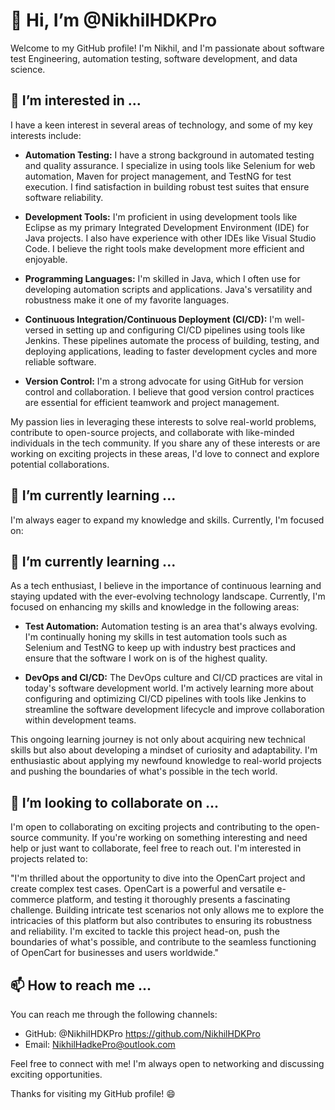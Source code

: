 # 👋 Hi, I’m @NikhilHDKPro

Welcome to my GitHub profile! I'm Nikhil, and I'm passionate about software test Engineering, automation testing, software development, and data science.

## 👀 I’m interested in ...

I have a keen interest in several areas of technology, and some of my key interests include:

- **Automation Testing:** I have a strong background in automated testing and quality assurance. I specialize in using tools like Selenium for web automation, Maven for project management, and TestNG for test execution. I find satisfaction in building robust test suites that ensure software reliability.

- **Development Tools:** I'm proficient in using development tools like Eclipse as my primary Integrated Development Environment (IDE) for Java projects. I also have experience with other IDEs like Visual Studio Code. I believe the right tools make development more efficient and enjoyable.

- **Programming Languages:** I'm skilled in Java, which I often use for developing automation scripts and applications. Java's versatility and robustness make it one of my favorite languages.

- **Continuous Integration/Continuous Deployment (CI/CD):** I'm well-versed in setting up and configuring CI/CD pipelines using tools like Jenkins. These pipelines automate the process of building, testing, and deploying applications, leading to faster development cycles and more reliable software.

- **Version Control:** I'm a strong advocate for using GitHub for version control and collaboration. I believe that good version control practices are essential for efficient teamwork and project management.

My passion lies in leveraging these interests to solve real-world problems, contribute to open-source projects, and collaborate with like-minded individuals in the tech community. If you share any of these interests or are working on exciting projects in these areas, I'd love to connect and explore potential collaborations.

## 🌱 I’m currently learning ...

I'm always eager to expand my knowledge and skills. Currently, I'm focused on:

## 🌱 I’m currently learning ...

As a tech enthusiast, I believe in the importance of continuous learning and staying updated with the ever-evolving technology landscape. Currently, I'm focused on enhancing my skills and knowledge in the following areas:

- **Test Automation:** Automation testing is an area that's always evolving. I'm continually honing my skills in test automation tools such as Selenium and TestNG to keep up with industry best practices and ensure that the software I work on is of the highest quality.

- **DevOps and CI/CD:** The DevOps culture and CI/CD practices are vital in today's software development world. I'm actively learning more about configuring
  and optimizing CI/CD pipelines with tools like Jenkins to streamline the software development lifecycle and improve collaboration within development teams.

This ongoing learning journey is not only about acquiring new technical skills but also about developing a mindset of curiosity and adaptability. I'm enthusiastic about applying my newfound knowledge to real-world projects and pushing the boundaries of what's possible in the tech world.

## 💞️ I’m looking to collaborate on ...

I'm open to collaborating on exciting projects and contributing to the open-source community. If you're working on something interesting and need help or just want to collaborate, feel free to reach out. I'm interested in projects related to:

"I'm thrilled about the opportunity to dive into the OpenCart project and create complex test cases. OpenCart is a powerful and versatile e-commerce platform, and testing it thoroughly presents a fascinating challenge. Building intricate test scenarios not only allows me to explore the intricacies of this platform but also contributes to ensuring its robustness and reliability. I'm excited to tackle this project head-on, push the boundaries of what's possible, and contribute to the seamless functioning of OpenCart for businesses and users worldwide."

## 📫 How to reach me ...

You can reach me through the following channels:

- GitHub: @NikhilHDKPro https://github.com/NikhilHDKPro
- Email: NikhilHadkePro@outlook.com

Feel free to connect with me! I'm always open to networking and discussing exciting opportunities.

Thanks for visiting my GitHub profile! 😄

